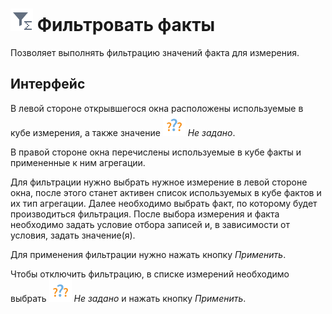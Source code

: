 # ![Фильтровать факты](../../images/icons/cube-cases/cube-cases-case-filter_default.svg) Фильтровать факты

Позволяет выполнять фильтрацию значений факта для измерения.

## Интерфейс

В левой стороне открывшегося окна расположены используемые в кубе измерения, а также значение ![Количество-Факт](../../images/icons/datatype_18/none_default.svg) *Не задано*.

В правой стороне окна перечислены используемые в кубе факты и примененные к ним агрегации.

Для фильтрации нужно выбрать нужное измерение в левой стороне окна, после этого станет активен список используемых в кубе фактов и их тип агрегации. Далее необходимо выбрать факт, по которому будет производиться фильтрация. После выбора измерения и факта необходимо задать условие отбора записей и, в зависимости от условия, задать значение(я).

Для применения фильтрации нужно нажать кнопку *Применить*.

Чтобы отключить фильтрацию, в списке измерений необходимо выбрать ![Количество-Факт](../../images/icons/datatype_18/none_default.svg) *Не задано* и нажать кнопку *Применить*.
